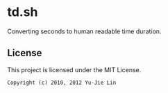 td.sh
=====

Converting seconds to human readable time duration.

License
-------

This project is licensed under the MIT License.

    Copyright (c) 2010, 2012 Yu-Jie Lin
